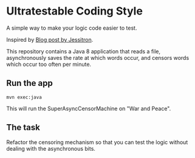 # Ultratestable Coding Style

A simple way to make your logic code easier to test.

Inspired by [Blog post by Jessitron](http://blog.jessitron.com/2015/06/ultratestable-coding-style.html).

This repository contains a Java 8 application that reads a file, asynchronously saves the rate at which words occur, 
and censors words which occur too often per minute.


## Run the app

    mvn exec:java
    
This will run the SuperAsyncCensorMachine on "War and Peace".


## The task

Refactor the censoring mechanism so that you can test the logic without dealing with the asynchronous bits.

